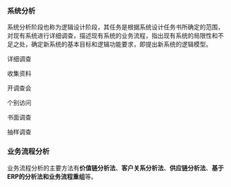 ### 系统分析

系统分析阶段也称为逻辑设计阶段，其任务是根据系统设计任务书所确定的范围，对现有系统进行详细调查，描述现有系统的业务流程，指出现有系统的局限性和不足之处，确定新系统的基本目标和逻辑功能要求，即提出新系统的逻辑模型。

详细调查

收集资料

开调查会

个别访问

书面调查

抽样调查

### 业务流程分析

业务流程分析的主要方法有**价值链分析法**、**客户关系分析法**、**供应链分析法**、**基于ERP的分析法和业务流程重组**等。
